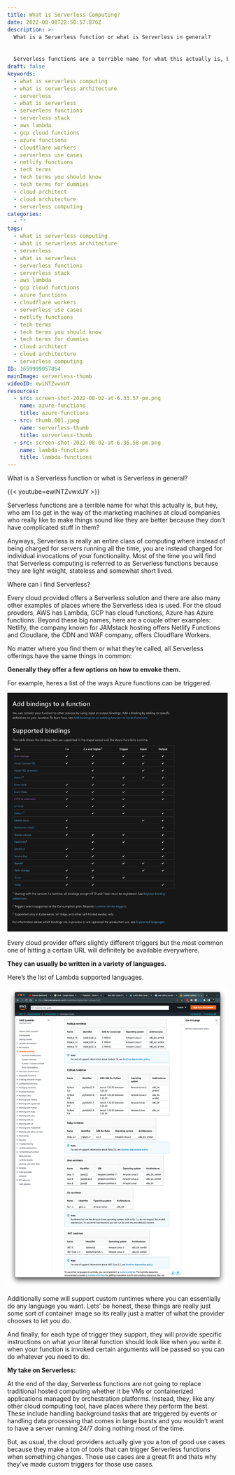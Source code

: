 ```yaml
---
title: What is Serverless Computing?
date: 2022-08-08T22:50:57.876Z
description: >-
  What is a Serverless function or what is Serverless in general?


  Serverless functions are a terrible name for what this actually is, but hey, who am I to get in the way of the marketing machines at cloud companies who really like to make things sound like they are better because they don't have complicated stuff in them?
draft: false
keywords:
  - what is serverless computing
  - what is serverless architecture
  - serverless
  - what is serverless
  - serverless functions
  - serverless stack
  - aws lambda
  - gcp cloud functions
  - azure functions
  - cloudflare workers
  - serverless use cases
  - netlify functions
  - tech terms
  - tech terms you should know
  - tech terms for dummies
  - cloud architect
  - cloud architecture
  - serverless computing
categories:
  - ""
tags:
  - what is serverless computing
  - what is serverless architecture
  - serverless
  - what is serverless
  - serverless functions
  - serverless stack
  - aws lambda
  - gcp cloud functions
  - azure functions
  - cloudflare workers
  - serverless use cases
  - netlify functions
  - tech terms
  - tech terms you should know
  - tech terms for dummies
  - cloud architect
  - cloud architecture
  - serverless computing
ID: 1659999057854
mainImage: serverless-thumb
videoID: ewiNTZvwxUY
resources:
  - src: screen-shot-2022-08-02-at-6.33.57-pm.png
    name: azure-functions
    title: azure-functions
  - src: thumb.001.jpeg
    name: serverless-thumb
    title: serverless-thumb
  - src: screen-shot-2022-08-02-at-6.36.58-pm.png
    name: lambda-functions
    title: lambda-functions
---
```

What is a Serverless function or what is Serverless in general?

{{< youtube=ewiNTZvwxUY >}}

Serverless functions are a terrible name for what this actually is, but hey, who am I to get in the way of the marketing machines at cloud companies who really like to make things sound like they are better because they don't have complicated stuff in them?

Anyways, Serverless is really an entire class of computing where instead of being charged for servers running all the time, you are instead charged for individual invocations of your functionality. Most of the time you will find that Serverless computing is referred to as Serverless functions because they are light weight, stateless and somewhat short lived.

Where can i find Serverless?

Every cloud provided offers a Serverless solution and there are also many other examples of places where the Serverless idea is used. For the cloud provders, AWS has Lambda, GCP has cloud functions, Azure has Azure functions. Beyond these big names, here are a couple other examples: Netlify, the company known for JAMstack hosting offers Netlify Functions and Cloudlare, the CDN and WAF company, offers Cloudflare Workers.

No matter where you find them or what they’re called, all Serverless offerings have the same things in common:

**Generally they offer a few options on how to envoke them.**

For example, heres a list of the ways Azure functions can be triggered. 

![](screen-shot-2022-08-02-at-6.33.57-pm.png)

Every cloud provider offers slightly different triggers but the most common one of hitting a certain URL will definitely be available everywhere.

**They can usually be written in a variety of languages.**

Here’s the list of Lambda supported languages. 

![](screen-shot-2022-08-02-at-6.36.58-pm.png)

Additionally some will support custom runtimes where you can essentially do any language you want. Lets' be honest, these things are really just some sort of container image so its really just a matter of what the provider chooses to let you do.

And finally, for each type of trigger they support, they will provide specific instructions on what your literal function should look like when you write it. when your function is invoked certain arguments will be passed so you can do whatever you need to do.

**My take on Serverless:**

At the end of the day, Serverless functions are not going to replace traditional hosted computing whether it be VMs or containerized applications managed by orchestration platforms. Instead, they, like any other cloud computing tool, have places where they perform the best. These include handling background tasks that are triggered by events or handling data processing that comes in large bursts and you wouldn’t want to have a server running 24/7 doing nothing most of the time.

But, as usual, the cloud providers actually give you a ton of good use cases because they make a ton of tools that can trigger Serverless functions when something changes. Those use cases are a great fit and thats why they’ve made custom triggers for those use cases.